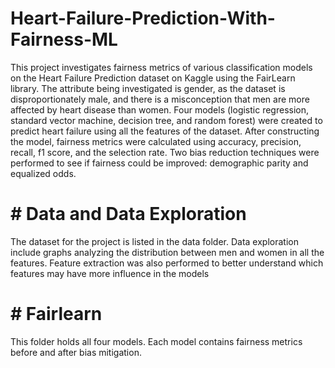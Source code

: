 # Heart-Failure-Prediction-With-Fairness-ML

This project investigates fairness metrics of various classification models on the Heart Failure Prediction dataset on Kaggle using the FairLearn library. The attribute being investigated is gender, as the dataset is disproportionately male, and there is a misconception that men are more affected by heart disease than women. Four models (logistic regression, standard vector machine, decision tree, and random forest) were created to predict heart failure using all the features of the dataset. After constructing the model, fairness metrics were calculated using accuracy, precision, recall, f1 score, and the selection rate. Two bias reduction techniques were performed to see if fairness could be improved: demographic parity and equalized odds.    

# # Data and Data Exploration 

The dataset for the project is listed in the data folder. Data exploration include graphs analyzing the distribution between men and women in all the features. Feature extraction was also performed to better understand which features may have more influence in the models 

# # Fairlearn 

This folder holds all four models. Each model contains fairness metrics before and after bias mitigation.  
